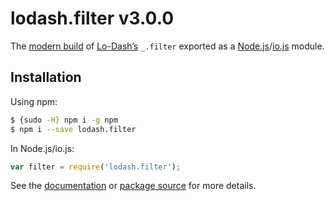 # lodash.filter v3.0.0

The [modern build](https://github.com/lodash/lodash/wiki/Build-Differences) of [Lo-Dash’s](https://lodash.com/) `_.filter` exported as a [Node.js](http://nodejs.org/)/[io.js](https://iojs.org/) module.

## Installation

Using npm:

```bash
$ {sudo -H} npm i -g npm
$ npm i --save lodash.filter
```

In Node.js/io.js:

```js
var filter = require('lodash.filter');
```

See the [documentation](https://lodash.com/docs#filter) or [package source](https://github.com/lodash/lodash/blob/3.0.0-npm-packages/lodash.filter/index.js) for more details.
